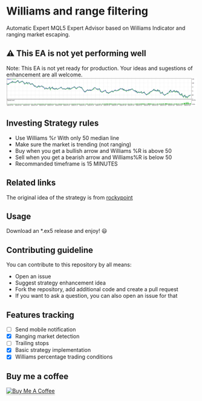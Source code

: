 # Williams and range filtering
Automatic Expert MQL5 Expert Advisor based on Williams Indicator and ranging market escaping.

## :warning: This EA is not yet performing well
Note: This EA is not yet ready for production. Your ideas and sugestions of enhancement are all welcome.
![Backtest output](/docs/tester_output.png)

## Investing Strategy rules
* Use Williams %r With only 50 median line
* Make sure the market is trending (not ranging)
* Buy when you get a bullish arrow and Williams %R is above 50
* Sell when you get a bearish arrow and Williams%R is below 50
* Recommanded timeframe is 15 MINUTES

## Related links
The original idea of the strategy is from [rockypoint](https://www.forexfactory.com/thread/989455-williamsr-sar-x-over-15-minute-candles)

## Usage 
Download an *.ex5 release and enjoy! :smiley:

## Contributing guideline
You can contribute to this repository by all means:
* Open an issue
* Suggest strategy enhancement idea
* Fork the repository, add additional code and create a pull request
* If you want to ask a question, you can also open an issue for that

## Features tracking
* [ ] Send mobile notification
* [x] Ranging market detection 
* [ ] Trailing stops
* [x] Basic strategy implementation
* [x] Williams percentage trading conditions

## Buy me a coffee
<a href="https://www.buymeacoffee.com/lkpeto" target="_blank"><img src="https://www.buymeacoffee.com/assets/img/custom_images/orange_img.png" alt="Buy Me A Coffee" style="height: 41px !important;width: 174px !important;box-shadow: 0px 3px 2px 0px rgba(190, 190, 190, 0.5) !important;-webkit-box-shadow: 0px 3px 2px 0px rgba(190, 190, 190, 0.5) !important;" ></a>

